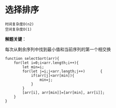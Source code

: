 # 选择排序

```
时间复杂度O(n2)
空间复杂度O(1)
```



**解题关键**：

每次从剩余序列中找到最小值和当前序列的第一个相交换

```
function selectSort(arr){
	for(let i=0;i<arr.length;i++){
		let min=i;
		for(let j=i;j<arr.length;j++)		{
			if(arr[j]<arr[min]){
				min=j;
			}
		}
		[arr[i], arr[min]]=[arr[min], arr[i]];
	}
}
```



